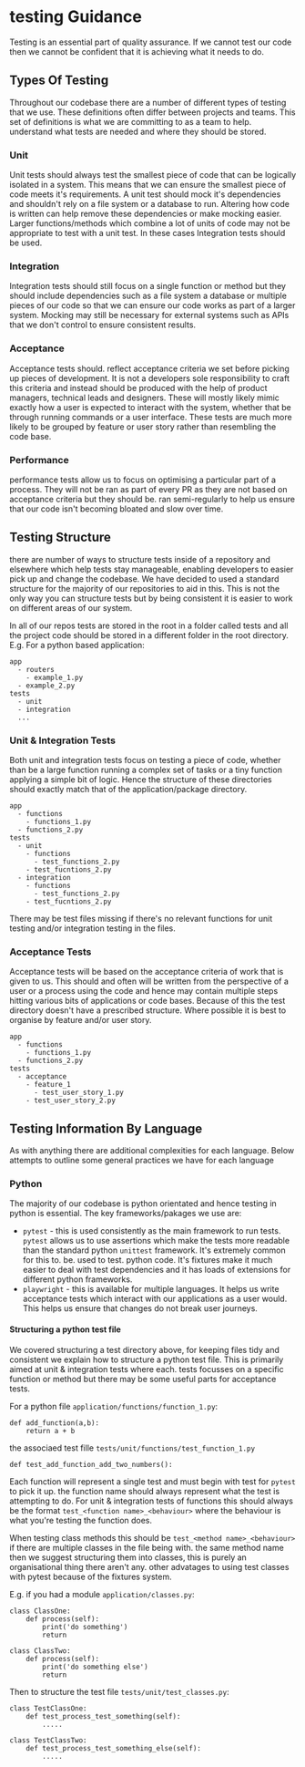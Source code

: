 # testing Guidance

Testing is an essential part of quality assurance. If we cannot test our code then we cannot be confident that it is achieving what it needs to do.

## Types Of Testing

Throughout our codebase there are a number of different types of testing that we use. These definitions often differ between projects and teams. This set of definitions is what we are committing to as a team to help. understand what tests are needed and where they should be stored.

### Unit

Unit tests should always test the smallest piece of code that can be logically isolated in a system. This means that we can ensure the smallest piece of code meets it's requirements. A unit test should mock it's dependencies and shouldn't rely on a file system or a database to run. Altering how code is written can help remove these dependencies or make mocking easier. Larger functions/methods which combine a lot of units of code may not be appropriate to test with a unit test. In these cases Integration tests should be used.

### Integration

Integration tests should still focus on a single function or method but they should include dependencies such as a file system a database or multiple pieces of our code so that we can ensure our code works as part of a larger system. Mocking may still be necessary for external systems such as APIs that we don't control to ensure consistent results.

### Acceptance

Acceptance tests should. reflect acceptance criteria we set before picking up pieces of development. It is not a developers sole responsibility to craft this criteria and instead should be produced with the help of product managers, technical leads and designers. These will mostly likely mimic exactly how a user is expected to interact with the system, whether that be through running commands or a user interface. These tests are much more likely to be grouped by feature or user story rather than resembling the code base.

### Performance

performance tests allow us to focus on optimising a particular part of a process. They will not be ran as part of every PR as they are not based on acceptance criteria but they should be. ran semi-regularly to help us ensure that our code isn't becoming bloated and slow over time.

## Testing Structure

there are number of ways to structure tests inside of a repository and elsewhere which help tests stay manageable, enabling developers to easier pick up and change the codebase. We have decided to used a standard structure for the majority of our repositories to aid in this. This is not the only way you can structure tests but by being consistent it is easier to work on different areas of our system.

In all of our repos tests are stored in the root in a folder called tests and all the project code should be stored in a different folder in the root directory. E.g. For a python based application:

```
app
  - routers
    - example_1.py
  - example_2.py
tests
  - unit
  - integration
  ...
```

### Unit & Integration Tests

Both unit and integration tests focus on testing a piece of code, whether than be a large function running a complex set of tasks or a tiny function applying a simple bit of logic. Hence the structure of these directories should exactly match that of the application/package directory.

```
app
  - functions
    - functions_1.py
  - functions_2.py
tests
  - unit
    - functions
      - test_functions_2.py
    - test_fucntions_2.py
  - integration
    - functions
      - test_functions_2.py
    - test_fucntions_2.py
```
There may be test files missing if there's no relevant functions for unit testing and/or integration testing in the files.

### Acceptance Tests

Acceptance tests will be based on the acceptance criteria of work that is given to us. This should and often will be written from the perspective of a user or a process using the code and hence may contain multiple steps hitting various bits of applications or code bases. Because of this the test directory doesn't have a prescribed structure. Where possible it is best to organise by feature and/or user story.

```
app
  - functions
    - functions_1.py
  - functions_2.py
tests
  - acceptance
    - feature_1
      - test_user_story_1.py
    - test_user_story_2.py
```


## Testing Information By Language

As with anything there are additional complexities for each language. Below attempts to outline some general practices we have for each language

### Python

The majority of our codebase is python orientated and hence testing in python is essential. The key frameworks/pakages we use are:

* `pytest` - this is used consistently as the main framework to run tests. `pytest` allows us to use assertions which make the tests more readable than the standard python `unittest` framework. It's extremely common for this to. be. used to test. python code. It's fixtures make it much easier to deal with test dependencies and it has loads of extensions for different python frameworks.
* `playwright` -  this is available for multiple languages. It helps us write acceptance tests which interact with our applications as a user would. This helps us ensure that changes do not break user journeys.

#### Structuring a python test file

We covered structuring a test directory above, for keeping files tidy and consistent we explain how to structure a python test file. This is primarily aimed at unit & integration tests where each. tests focusses on a specific function or method but there may be some useful parts for acceptance tests.

For a python file `application/functions/function_1.py`:

```
def add_function(a,b):
    return a + b
```
the associaed test fille `tests/unit/functions/test_function_1.py`

```
def test_add_function_add_two_numbers():
```

Each function will represent a single test and must begin with test for `pytest` to pick it up. the function name should always represent what the test is attempting to do. For unit & integration tests of functions this should always be the format `test_<function name>_<behaviour>` where the behaviour is what you're testing the function does.

When testing class methods this should be `test_<method name>_<behaviour>` if there are multiple classes in the file being with. the same method name then we suggest structuring them into classes, this is purely an organisational thing there aren't any. other advatages to using test classes with pytest because of the fixtures system.

E.g. if you had a module `application/classes.py`:

```
class ClassOne:
    def process(self):
        print('do something')
        return

class ClassTwo:
    def process(self):
        print('do something else')
        return

```

Then to structure the test file `tests/unit/test_classes.py`:

```
class TestClassOne:
    def test_process_test_something(self):
        .....

class TestClassTwo:
    def test_process_test_something_else(self):
        .....
```
